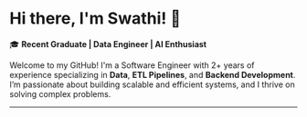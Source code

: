 # Hi there, I'm Swathi! 👋  

🎓 **Recent Graduate | Data Engineer | AI Enthusiast**  

Welcome to my GitHub! I'm a Software Engineer with 2+ years of experience specializing in **Data**, **ETL Pipelines**, and **Backend Development**. I’m passionate about building scalable and efficient systems, and I thrive on solving complex problems.  

---
